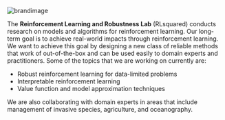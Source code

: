 
![brandimage](/img/logo-small.png)

The **Reinforcement Learning and Robustness Lab** (RLsquared) conducts research on models and algorithms for reinforcement learning. Our long-term goal is to achieve real-world impacts through reinforcement learning. We want to achieve this goal by designing a new class of reliable methods that work of out-of-the-box and can be used easily to domain experts and practitioners. Some of the topics that we are working on currently are:

* Robust reinforcement learning for data-limited problems
* Interpretable reinforcement learning
* Value function and model approximation techniques

We are also collaborating with domain experts in areas that include management of invasive species, agriculture, and oceanography.